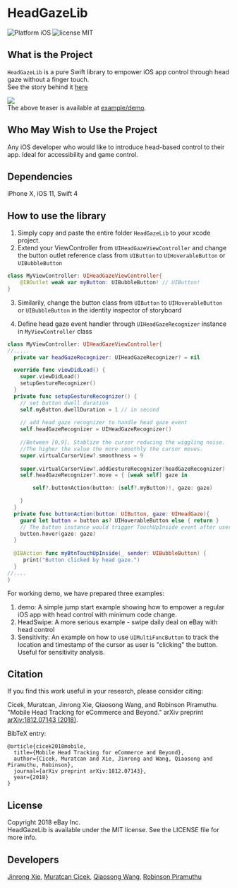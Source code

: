 # HeadGazeLib

![Platform iOS](https://img.shields.io/badge/platform-iOS-orange.svg)
![license MIT](https://img.shields.io/badge/license-MIT-brightgreen.svg)
## What is the Project
`HeadGazeLib` is a pure Swift library to empower iOS app control through head gaze without a finger touch.  
See the story behind it [here](https://www.ebayinc.com/stories/news/ebay-open-sources-technology-that-uses-head-motion-to-navigate-user-interface-on-iphone-x/)

![](https://github.com/ebay/HeadGazeLib/blob/master/examples/demo/demo/video/teaser.gif)  
The above teaser is available at [example/demo](https://github.com/ebay/HeadGazeLib/tree/master/examples/demo).

## Who May Wish to Use the Project
Any iOS developer who would like to introduce head-based control to their app. Ideal for accessibility and game control.

## Dependencies
iPhone X, iOS 11, Swift 4

## How to use the library
1. Simply copy and paste the entire folder `HeadGazeLib` to your xcode project.
2. Extend your ViewController from `UIHeadGazeViewController` and change the button outlet reference class from `UIButton` to `UIHoverableButton` or `UIBubbleButton`
```swift
class MyViewController: UIHeadGazeViewController{
    @IBOutlet weak var myButton: UIBubbleButton! // UIButton!
}
```
3. Similarily, change the button class from `UIButton` to `UIHoverableButton` or `UIBubbleButton` in the identity inspector of storyboard

4. Define head gaze event handler through `UIHeadGazeRecognizer` instance in `MyViewController` class
```swift
class MyViewController: UIHeadGazeViewController{
//.....
  private var headGazeRecognizer: UIHeadGazeRecognizer? = nil

  override func viewDidLoad() {
    super.viewDidLoad()
    setupGestureRecognizer()
  }
  private func setupGestureRecognizer() {
    // set button dwell duration
    self.myButton.dwellDuration = 1 // in second
    
    // add head gaze recognizer to handle head gaze event
    self.headGazeRecognizer = UIHeadGazeRecognizer()
    
    //Between [0,9]. Stablize the cursor reducing the wiggling noise.
    //The higher the value the more smoothly the cursor moves.
    super.virtualCursorView?.smoothness = 9
    
    super.virtualCursorView?.addGestureRecognizer(headGazeRecognizer)
    self.headGazeRecognizer?.move = { [weak self] gaze in

        self?.buttonAction(button: (self?.myButton)!, gaze: gaze)

    }
  }
  private func buttonAction(button: UIButton, gaze: UIHeadGaze){
    guard let button = button as? UIHoverableButton else { return }
    // The button instance would trigger TouchUpInside event after user specified seconds
    button.hover(gaze: gaze) 
  }
  
  @IBAction func myBtnTouchUpInside(_ sender: UIBubbleButton) {
     print("Button clicked by head gaze.")
  }
//....
}
```

For working demo, we have prepared three examples:
1. demo: A simple jump start example showing how to empower a regular iOS app with head control with minimum code change.  
2. HeadSwipe: A more serious example - swipe daily deal on eBay with head control  
3. Sensitivity: An example on how to use `UIMultiFuncButton` to track the location and timestamp of the cursor as user is "clicking" the button. Useful for sensitivity analysis.  

## Citation

If you find this work useful in your research, please consider citing:

Cicek, Muratcan, Jinrong Xie, Qiaosong Wang, and Robinson Piramuthu. "Mobile Head Tracking for eCommerce and Beyond." arXiv preprint [arXiv:1812.07143 (2018)](http://arxiv.org/abs/1812.07143).

BibTeX entry:
```
@article{cicek2018mobile,
  title={Mobile Head Tracking for eCommerce and Beyond},
  author={Cicek, Muratcan and Xie, Jinrong and Wang, Qiaosong and Piramuthu, Robinson},
  journal={arXiv preprint arXiv:1812.07143},
  year={2018}
}
```

## License
Copyright 2018 eBay Inc.  
HeadGazeLib is available under the MIT license. See the LICENSE file for more info.

## Developers
[Jinrong Xie](http://jinrongxie.net/), [Muratcan Cicek](https://users.soe.ucsc.edu/~cicekm/), [Qiaosong Wang](https://github.com/qiaosongwang), [Robinson Piramuthu](https://github.com/rpiramuthu)
